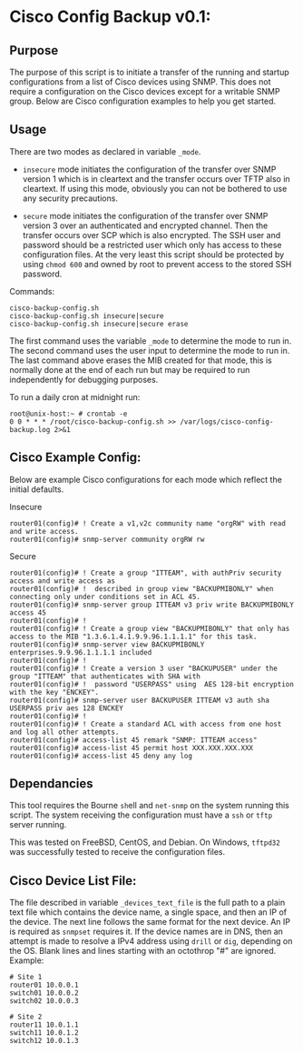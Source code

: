 # Cisco Config Backup v0.1:


## Purpose
The purpose of this script is to initiate a transfer of the running and startup configurations from a list of Cisco devices using SNMP. This does not require a configuration on the Cisco devices except for a writable SNMP group. Below are Cisco configuration examples to help you get started.

## Usage
There are two modes as declared in variable `_mode`.

* `insecure` mode initiates the configuration of the transfer over SNMP version 1 which is in cleartext and the transfer occurs over TFTP also in cleartext. If using this mode, obviously you can not be bothered to use any security precautions.

* `secure` mode initiates the configuration of the transfer over SNMP version 3 over an authenticated and encrypted channel. Then the transfer occurs over SCP which is also encrypted. The SSH user and password should be a restricted user which only has access to these configuration files. At the very least this script should be protected by using `chmod 600` and owned by root to prevent access to the stored SSH password.

Commands:
```
cisco-backup-config.sh
cisco-backup-config.sh insecure|secure
cisco-backup-config.sh insecure|secure erase
```

The first command uses the variable `_mode` to determine the mode to run in. The second command uses the user input to determine the mode to run in. The last command above erases the MIB created for that mode, this is normally done at the end of each run but may be required to run independently for debugging purposes.

To run a daily cron at midnight run:

```
root@unix-host:~ # crontab -e
0 0 * * * /root/cisco-backup-config.sh >> /var/logs/cisco-config-backup.log 2>&1
```

## Cisco Example Config:
Below are example Cisco configurations for each mode which reflect the initial defaults.

Insecure
```
router01(config)# ! Create a v1,v2c community name "orgRW" with read and write access.
router01(config)# snmp-server community orgRW rw
```

Secure
```
router01(config)# ! Create a group "ITTEAM", with authPriv security access and write access as
router01(config)# !  described in group view "BACKUPMIBONLY" when connecting only under conditions set in ACL 45.
router01(config)# snmp-server group ITTEAM v3 priv write BACKUPMIBONLY access 45
router01(config)# !
router01(config)# ! Create a group view "BACKUPMIBONLY" that only has access to the MIB "1.3.6.1.4.1.9.9.96.1.1.1.1" for this task.
router01(config)# snmp-server view BACKUPMIBONLY enterprises.9.9.96.1.1.1.1 included
router01(config)# !
router01(config)# ! Create a version 3 user "BACKUPUSER" under the group "ITTEAM" that authenticates with SHA with
router01(config)# !  password "USERPASS" using  AES 128-bit encryption with the key "ENCKEY".
router01(config)# snmp-server user BACKUPUSER ITTEAM v3 auth sha USERPASS priv aes 128 ENCKEY
router01(config)# !
router01(config)# ! Create a standard ACL with access from one host and log all other attempts.
router01(config)# access-list 45 remark "SNMP: ITTEAM access"
router01(config)# access-list 45 permit host XXX.XXX.XXX.XXX
router01(config)# access-list 45 deny any log
```

## Dependancies
This tool requires the Bourne `sh`ell and `net-snmp` on the system running this script. The system receiving the configuration must have a `ssh` or `tftp` server running.

This was tested on FreeBSD, CentOS, and Debian. On Windows, `tftpd32` was successfully tested to receive the configuration files.


## Cisco Device List File:
The file described in variable `_devices_text_file` is the full path to a plain text file which contains the device name, a single space, and then an IP of the device. The next line follows the same format for the next device. An IP is required as `snmpset` requires it. If the device names are in DNS, then an attempt is made to resolve a IPv4 address using `drill` or `dig`, depending on the OS. Blank lines and lines starting with an octothrop "#" are ignored. Example:

```
# Site 1
router01 10.0.0.1
switch01 10.0.0.2
switch02 10.0.0.3

# Site 2
router11 10.0.1.1
switch11 10.0.1.2
switch12 10.0.1.3
```
